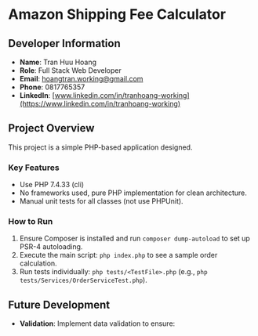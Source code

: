 # Amazon Shipping Fee Calculator

## Developer Information
- **Name**: Tran Huu Hoang  
- **Role**: Full Stack Web Developer  
- **Email**: hoangtran.working@gmail.com  
- **Phone**: 0817765357  
- **LinkedIn**: [www.linkedin.com/in/tranhoang-working](https://www.linkedin.com/in/tranhoang-working)  

## Project Overview
This project is a simple PHP-based application designed.

### Key Features
- Use PHP 7.4.33 (cli)
- No frameworks used, pure PHP implementation for clean architecture.
- Manual unit tests for all classes (not use PHPUnit).

### How to Run
1. Ensure Composer is installed and run `composer dump-autoload` to set up PSR-4 autoloading.
2. Execute the main script: `php index.php` to see a sample order calculation.
3. Run tests individually: `php tests/<TestFile>.php` (e.g., `php tests/Services/OrderServiceTest.php`).

## Future Development
- **Validation**: Implement data validation to ensure:
